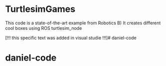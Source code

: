 # TurtlesimGames

This code is a state-of-the-art example from Robotics B) It creates different cool boxes using ROS turtlesim_node 

[!!! this specific text was added in visual studie !!!]# daniel-code
# daniel-code
